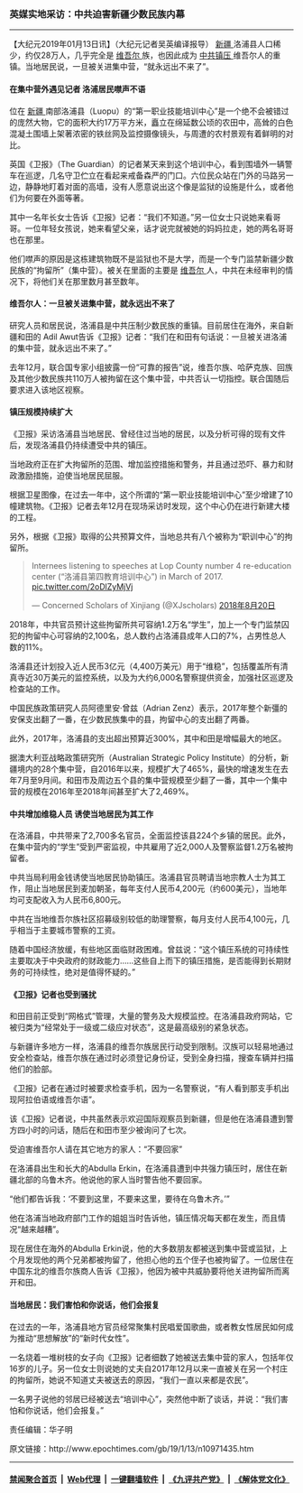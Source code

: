 ### 英媒实地采访：中共迫害新疆少数民族内幕
------------------------

<p>
 【大纪元2019年01月13日讯】（大纪元记者吴英编译报导）
 <a href="http://www.epochtimes.com/gb/tag/%E6%96%B0%E7%96%86.html">
  新疆
 </a>
 洛浦县人口稀少，约仅28万人，几乎完全是
 <a href="http://www.epochtimes.com/gb/tag/%E7%BB%B4%E5%90%BE%E5%B0%94.html">
  维吾尔
 </a>
 族，也因此成为
 <a href="http://www.epochtimes.com/gb/tag/%E4%B8%AD%E5%85%B1%E9%95%87%E5%8E%8B.html">
  中共镇压
 </a>
 维吾尔人的重镇。当地居民说，一旦被关进集中营，“就永远出不来了”。
</p>
<h4>
 在集中营外遇见记者 洛浦居民噤声不语
</h4>
<p>
 位在
 <a href="http://www.epochtimes.com/gb/tag/%E6%96%B0%E7%96%86.html">
  新疆
 </a>
 南部洛浦县（Luopu）的“第一职业技能培训中心”是一个绝不会被错过的庞然大物，它的面积大约17万平方米，矗立在绵延数公顷的农田中，高耸的白色混凝土围墙上架著浓密的铁丝网及监控摄像镜头，与周遭的农村景观有着鲜明的对比。
</p>
<p>
 英国《卫报》（The Guardian）的记者某天来到这个培训中心，看到围墙外一辆警车在巡逻，几名守卫伫立在看起来戒备森严的门口。六位民众站在门外的马路另一边，静静地盯着对面的高墙，没有人愿意说出这个像是监狱的设施是什么，或者他们为何要在外面等著。
</p>
<p>
 其中一名年长女士告诉《卫报》记者：“我们不知道。”另一位女士只说她来看哥哥。一位年轻女孩说，她来看望父亲，话才说完就被她的妈妈拉走，她的两名哥哥也在那里。
</p>
<p>
 他们噤声的原因是这栋建筑物既不是监狱也不是大学，而是一个专门监禁新疆少数民族的“拘留所”（集中营）。被关在里面的主要是
 <a href="http://www.epochtimes.com/gb/tag/%E7%BB%B4%E5%90%BE%E5%B0%94.html">
  维吾尔
 </a>
 人，中共在未经审判的情况下，将他们关在那里数月甚至数年。
</p>
<h4>
 维吾尔人：一旦被关进集中营，就永远出不来了
</h4>
<p>
 研究人员和居民说，洛浦县是中共压制少数民族的重镇。目前居住在海外，来自新疆和田的 Adil Awut告诉《卫报》记者：“我们在和田有句话说：一旦被关进洛浦的集中营，就永远出不来了。”
</p>
<p>
 去年12月，联合国专家小组披露一份“可靠的报告”说，维吾尔族、哈萨克族、回族及其他少数民族共110万人被拘留在这个集中营，中共否认一切指控。联合国随后要求进入该地区视察。
</p>
<h4>
 镇压规模持续扩大
</h4>
<p>
 《卫报》采访洛浦县当地居民、曾经住过当地的居民，以及分析可得的现有文件后，发现洛浦县仍持续遭受中共的镇压。
</p>
<p>
 当地政府正在扩大拘留所的范围、增加监控措施和警务，并且通过恐吓、暴力和财政激励措施，迫使当地居民屈服。
</p>
<p>
 根据卫星图像，在过去一年中，这个所谓的“第一职业技能培训中心”至少增建了10幢建筑物。《卫报》记者去年12月在现场采访时发现，这个中心仍在进行新建大楼的工程。
</p>
<p>
 另外，根据《卫报》取得的公共预算文件，当地总共有八个被称为“职训中心”的拘留所。
</p>
<p>
</p>
<blockquote class="twitter-tweet" data-lang="zh-tw">
 <p dir="ltr" lang="zh">
  Internees listening to speeches at Lop County number 4 re-education center (“洛浦县第四教育培训中心”) in March of 2017.
  <a href="https://t.co/2oDlZyMjVj">
   pic.twitter.com/2oDlZyMjVj
  </a>
 </p>
 <p>
  — Concerned Scholars of Xinjiang (@XJscholars)
  <a href="https://twitter.com/XJscholars/status/1031604234536603648?ref_src=twsrc%5Etfw">
   2018年8月20日
  </a>
 </p>
</blockquote>
<p>
 <p>
 </p>
 <p>
  2018年，中共官员预计这些拘留所共可容纳1.2万名“学生”，加上一个专门监禁囚犯的拘留中心可容纳的2,100名，总人数约占洛浦县成年人口的7%，占男性总人数的11%。
 </p>
 <p>
  洛浦县还计划投入近人民币3亿元（4,400万美元）用于“维稳”，包括覆盖所有清真寺近30万美元的监控系统，以及为大约6,000名警察提供资金，加强社区巡逻及检查站的工作。
 </p>
 <p>
  中国民族政策研究人员阿德里安·曾兹（Adrian Zenz）表示，2017年整个新彊的安保支出翻了一番，在少数民族集中的县，拘留中心的支出翻了两番。
 </p>
 <p>
  此外，2017年，洛浦县的支出超出预算近300%，其中和田是增幅最大的地区。
 </p>
 <p>
  据澳大利亚战略政策研究所（Australian Strategic Policy Institute）的分析，新疆境内的28个集中营，自2016年以来，规模扩大了465%，最快的增速发生在去年7月至9月间。和田市及周边五个县的集中营规模至少翻了一番，其中一个集中营的规模在2016年至2018年间甚至扩大了2,469%。
 </p>
 <h4>
  中共增加维稳人员 诱使当地居民为其工作
 </h4>
 <p>
  在洛浦县，中共带来了2,700多名官员，全面监控该县224个乡镇的居民。此外，在集中营内的“学生”受到严密监视，中共雇用了近2,000人及警察监督1.2万名被拘留者。
 </p>
 <p>
  中共当局利用金钱诱使当地居民协助镇压。洛浦县官员聘请当地宗教人士为其工作，阻止当地居民到麦加朝圣，每年支付人民币4,200元（约600美元），当地年均可支配收入为人民币6,800元。
 </p>
 <p>
  中共在当地维吾尔族社区招募级别较低的助理警察，每月支付人民币4,100元，几乎相当于主要城市警察的工资。
 </p>
 <p>
  随着中国经济放缓，有些地区面临财政困难。曾兹说：“这个镇压系统的可持续性主要取决于中央政府的财政能力……这些自上而下的镇压措施，是否能得到长期财务的可持续性，绝对是值得怀疑的。”
 </p>
 <h4>
  《卫报》记者也受到骚扰
 </h4>
 <p>
  和田目前正受到“网格式”管理，大量的警务及大规模监控。在洛浦县政府网站，它被归类为“经常处于一级或二级应对状态”，这是最高级别的紧急状态。
 </p>
 <p>
  与新疆许多地方一样，洛浦县的维吾尔族居民行动受到限制。汉族可以轻易地通过安全检查站，维吾尔族在通过时必须登记身份证，受到全身扫描，搜查车辆并扫描他们的脸部。
 </p>
 <p>
  《卫报》记者在通过时被要求检查手机，因为一名警察说，“有人看到那支手机出现阿拉伯语或维吾尔语”。
 </p>
 <p>
  该《卫报》记者说，中共虽然表示欢迎国际观察员到新疆，但是他在洛浦县遭到警方四小时的问话，随后在和田市至少被询问了七次。
 </p>
 <p>
  受迫害维吾尔人请在其它地方的家人：“不要回家”
 </p>
 <p>
  在洛浦县出生和长大的Abdulla Erkin，在洛浦县遭到中共强力镇压时，居住在新疆北部的乌鲁木齐。他说他的家人当时警告他不要回家。
 </p>
 <p>
  “他们都告诉我：‘不要到这里，不要来这里，要待在乌鲁木齐。’”
 </p>
 <p>
  他在洛浦当地政府部门工作的姐姐当时告诉他，镇压情况每天都在发生，而且情况“越来越糟”。
 </p>
 <p>
  现在居住在海外的Abdulla Erkin说，他的大多数朋友都被送到集中营或监狱，上个月发现他的两个兄弟都被拘留了，他担心他的五个侄子也被拘留了。一位居住在中国东北的维吾尔族商人告诉《卫报》，他因为被中共威胁要将他关进拘留所而离开和田。
 </p>
 <h4>
  当地居民：我们害怕和你说话，他们会报复
 </h4>
 <p>
  在过去的一年，洛浦县地方官员经常聚集村民唱爱国歌曲，或者教女性居民如何成为推动“思想解放”的“新时代女性”。
 </p>
 <p>
  一名烧着一堆树枝的女子向《卫报》记者细数了她被送去集中营的家人，包括年仅16岁的儿子。另一位女士则说她的丈夫自2017年12月以来一直被关在另一个村庄的拘留所，她说不知道丈夫被送去的原因，“我们一直以来都是农民”。
 </p>
 <p>
  一名男子说他的邻居已经被送去“培训中心”，突然他中断了谈话，并说：“我们害怕和你说话，他们会报复。”
 </p>
 <p>
  责任编辑：华子明
 </p>
</p>
原文链接：http://www.epochtimes.com/gb/19/1/13/n10971435.htm


------------------------
#### [禁闻聚合首页](https://github.com/gfw-breaker/banned-news/blob/master/README.md) &nbsp;|&nbsp; [Web代理](https://github.com/gfw-breaker/open-proxy/blob/master/README.md) &nbsp;|&nbsp; [一键翻墙软件](https://github.com/gfw-breaker/nogfw/blob/master/README.md) &nbsp;|&nbsp; [《九评共产党》](https://github.com/gfw-breaker/9ping.md/blob/master/README.md#九评之一评共产党是什么) &nbsp;|&nbsp; [《解体党文化》](https://github.com/gfw-breaker/jtdwh.md/blob/master/README.md#绪论)